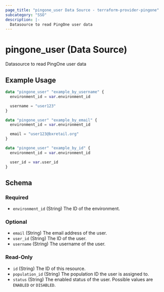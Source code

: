 ```yaml
---
page_title: "pingone_user Data Source - terraform-provider-pingone"
subcategory: "SSO"
description: |-
  Datasource to read PingOne user data
---
```


# pingone_user (Data Source)

Datasource to read PingOne user data

## Example Usage

```terraform
data "pingone_user" "example_by_username" {
  environment_id = var.environment_id

  username = "user123"
}

data "pingone_user" "example_by_email" {
  environment_id = var.environment_id

  email = "user123@bxretail.org"
}

data "pingone_user" "example_by_id" {
  environment_id = var.environment_id

  user_id = var.user_id
}
```

<!-- schema generated by tfplugindocs -->
## Schema

### Required

- `environment_id` (String) The ID of the environment.

### Optional

- `email` (String) The email address of the user.
- `user_id` (String) The ID of the user.
- `username` (String) The username of the user.

### Read-Only

- `id` (String) The ID of this resource.
- `population_id` (String) The population ID the user is assigned to.
- `status` (String) The enabled status of the user.  Possible values are `ENABLED` or `DISABLED`.
